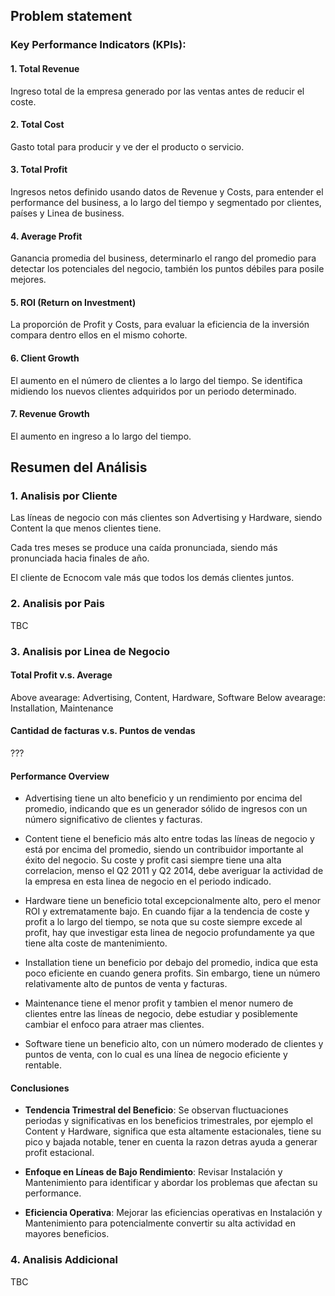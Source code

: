 ## Problem statement

### Key Performance Indicators (KPIs):

#### 1. Total Revenue
Ingreso total de la empresa generado por las ventas antes de reducir el coste. 

#### 2. Total Cost
Gasto total para producir y ve der el producto o servicio.

#### 3. Total Profit
Ingresos netos definido usando datos de Revenue y Costs, para entender el performance del business, a lo largo del tiempo y segmentado por clientes, países y Linea de business.

#### 4. Average Profit 
Ganancia promedia del business, determinarlo el rango del promedio para detectar los potenciales del negocio, también los puntos débiles para posile mejores.

#### 5. ROI (Return on Investment) 
La proporción de Profit y Costs, para evaluar la eficiencia de la inversión compara dentro ellos en el mismo cohorte. 

#### 6. Client Growth
El aumento en el número de clientes a lo largo del tiempo. Se identifica midiendo los nuevos clientes adquiridos por un periodo determinado.

#### 7. Revenue Growth
El aumento en ingreso a lo largo del tiempo. 


## Resumen del Análisis 

### 1. Analisis por Cliente

Las líneas de negocio con más clientes son Advertising y Hardware, siendo Content la que menos clientes tiene.

Cada tres meses se produce una caída pronunciada, siendo más pronunciada hacia finales de año.

El cliente de Ecnocom vale más que todos los demás clientes juntos.

### 2. Analisis por Pais

TBC

### 3. Analisis por Linea de Negocio

#### Total Profit v.s. Average

Above avearage: Advertising, Content, Hardware, Software
Below avearage: Installation, Maintenance

#### Cantidad de facturas v.s. Puntos de vendas

???

#### Performance Overview

- Advertising tiene un alto beneficio y un rendimiento por encima del promedio, indicando que es un generador sólido de ingresos con un número significativo de clientes y facturas.

- Content tiene el beneficio más alto entre todas las líneas de negocio y está por encima del promedio, siendo un contribuidor importante al éxito del negocio. Su coste y profit casi siempre tiene una alta correlacion, menso el Q2 2011 y Q2 2014, debe averiguar la actividad de la empresa en esta linea de negocio en el periodo indicado. 

- Hardware tiene un beneficio total excepcionalmente alto, pero el menor ROI y extrematamente bajo. En cuando fijar a la tendencia de coste y profit a lo largo del tiempo, se nota que su coste siempre excede al profit, hay que investigar esta linea de negocio profundamente ya que tiene alta coste de mantenimiento. 

- Installation tiene un beneficio por debajo del promedio, indica que esta poco eficiente en cuando genera profits. Sin embargo, tiene un número relativamente alto de puntos de venta y facturas.

- Maintenance tiene el menor profit y tambien el menor numero de clientes entre las líneas de negocio, debe estudiar y posiblemente cambiar el enfoco para atraer mas clientes. 

- Software tiene un beneficio alto, con un número moderado de clientes y puntos de venta, con lo cual es una línea de negocio eficiente y rentable. 


#### Conclusiones

- **Tendencia Trimestral del Beneficio**: Se observan fluctuaciones periodas y significativas en los beneficios trimestrales, por ejemplo el Content y Hardware, significa que esta altamente estacionales, tiene su pico y bajada notable, tener en cuenta la razon detras ayuda a generar profit estacional.

- **Enfoque en Líneas de Bajo Rendimiento**: Revisar Instalación y Mantenimiento para identificar y abordar los problemas que afectan su performance. 

- **Eficiencia Operativa**: Mejorar las eficiencias operativas en Instalación y Mantenimiento para potencialmente convertir su alta actividad en mayores beneficios.


### 4. Analisis Addicional

TBC